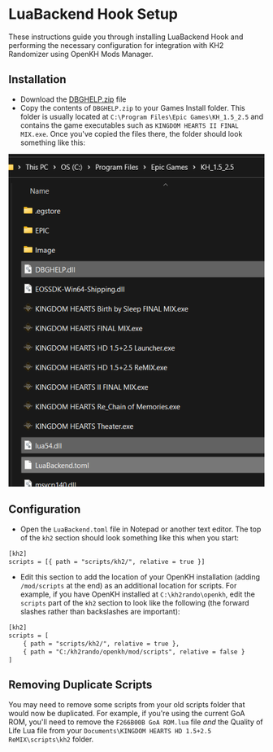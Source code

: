 # LuaBackend Hook Setup

These instructions guide you through installing LuaBackend Hook and performing the necessary configuration for
integration with KH2 Randomizer using OpenKH Mods Manager.

## Installation

* Download the [DBGHELP.zip](https://github.com/Sirius902/LuaBackend/releases/latest/download/DBGHELP.zip) file
* Copy the contents of `DBGHELP.zip` to your Games Install folder. This folder is usually located at
  `C:\Program Files\Epic Games\KH_1.5_2.5` and contains the game executables such as
  `KINGDOM HEARTS II FINAL MIX.exe`. Once you've copied the files there, the folder should look something like this:

![Games Install Directory Screenshot](games-install-directory.png)

## Configuration

* Open the `LuaBackend.toml` file in Notepad or another text editor. The top of the `kh2` section should look something
  like this when you start:

```
[kh2]
scripts = [{ path = "scripts/kh2/", relative = true }]
```

* Edit this section to add the location of your OpenKH installation (adding `/mod/scripts` at the end) as an
  additional location for scripts. For example, if you have OpenKH installed at `C:\kh2rando\openkh`, edit the `scripts`
  part of the `kh2` section to look like the following (the forward slashes rather than backslashes are important):

```
[kh2]
scripts = [
    { path = "scripts/kh2/", relative = true },
    { path = "C:/kh2rando/openkh/mod/scripts", relative = false }
]
```

## Removing Duplicate Scripts

You may need to remove some scripts from your old scripts folder that would now be duplicated. For example, if you're
using the current GoA ROM, you'll need to remove the `F266B00B GoA ROM.lua` file _and_ the Quality of Life Lua file
from your `Documents\KINGDOM HEARTS HD 1.5+2.5 ReMIX\scripts\kh2` folder.
